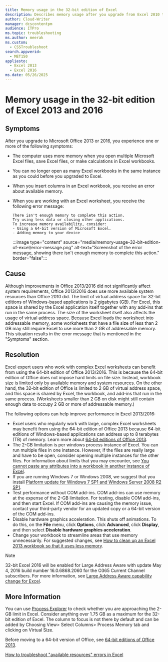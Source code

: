 ```yaml
---
title: Memory usage in the 32-bit edition of Excel
description: Describes memory usage after you upgrade from Excel 2010 to Excel 2013.
author: Cloud-Writer
manager: dcscontentpm
audience: ITPro
ms.topic: troubleshooting
ms.author: meerak
ms.custom: 
  - CSSTroubleshoot
search.appverid: 
  - MET150
appliesto: 
  - Excel 2013
  - Excel 2016
ms.date: 05/26/2025
---
```


# Memory usage in the 32-bit edition of Excel 2013 and 2016

## Symptoms

After you upgrade to Microsoft Office 2013 or 2016, you experience one or more of the following symptoms:  

- The computer uses more memory when you open multiple Microsoft Excel files, save Excel files, or make calculations in Excel workbooks.
- You can no longer open as many Excel workbooks in the same instance as you could before you upgraded to Excel.
- When you insert columns in an Excel workbook, you receive an error about available memory.
- When you are working with an Excel worksheet, you receive the following error message:

    ```output
    There isn't enough memory to complete this action.
    Try using less data or closing other applications.
    To increase memory availability, consider:
    - Using a 64-bit version of Microsoft Excel.
    - Adding memory to your device 
    ```

   :::image type="content" source="media/memory-usage-32-bit-edition-of-excel/error-message.png" alt-text="Screenshot of the error message, showing there isn't enough memory to complete this action." border="false":::
  
## Cause

Although improvements in Office 2013/2016 did not significantly affect system requirements, Office 2013/2016 does use more available system resources than Office 2010 did. The limit of virtual address space for 32-bit editions of Windows-based applications is 2 gigabytes (GB). For Excel, this space is shared by the Excel application itself together with any add-ins that run in the same process. The size of the worksheet itself also affects the usage of virtual address space. Because Excel loads the worksheet into addressable memory, some worksheets that have a file size of less than 2 GB may still require Excel to use more than 2 GB of addressable memory. This situation results in the error message that is mentioned in the "Symptoms" section.

## Resolution

Excel expert users who work with complex Excel worksheets can benefit from using the 64-bit edition of Office 2013/2016. This is because the 64-bit edition of Office does not impose hard limits on file size. Instead, workbook size is limited only by available memory and system resources. On the other hand, the 32-bit edition of Office is limited to 2 GB of virtual address space, and this space is shared by Excel, the workbook, and add-ins that run in the same process. (Worksheets smaller than 2 GB on disk might still contain enough data to occupy 2 GB or more of addressable memory.)

The following options can help improve performance in Excel 2013/2016:

- Excel users who regularly work with large, complex Excel worksheets may benefit from using the 64-bit edition of Office 2013 because 64-bit editions of Windows-based applications can address up to 8 terabytes (TB) of memory. Learn more about [64-bit editions of Office 2013](https://technet.microsoft.com/library/ee681792.aspx).
- The 2-GB limitation is per windows process instance of Excel. You can run multiple files in one instance. However, if the files are really large and have to be open, consider opening multiple instances for the other files. For information about limits that you may encounter, see [You cannot paste any attributes into a workbook in another instance of Excel](cannot-paste-attributes.md).
- If you are running Windows 7 or Windows 2008, we suggest that you install [Platform update for Windows 7 SP1 and Windows Server 2008 R2 SP1](https://support.microsoft.com/help/2670838).
- Test performance without COM add-ins. COM add-ins can use memory at the expense of the 2-GB limitation. For testing, disable COM add-ins, and then start Excel. If COM add-ins are causing the memory issue, contact your third-party vendor for an updated copy or a 64-bit version of the COM add-ins.
- Disable hardware graphics acceleration. This shuts off animations. To do this, on the **File** menu, click **Options**, click **Advanced**, click **Display**, and then select **Disable hardware graphics acceleration**.
- Change your workbook to streamline areas that use memory unnecessarily. For suggested changes, see [How to clean up an Excel 2013 workbook so that it uses less memory](clean-workbook-less-memory.md).

> [!NOTE]
> 32-bit Excel 2016 will be enabled for Large Address Aware with update May 4, 2016 build number 16.0.6868.2060 for the O365 Current Channel subscribers. For more information, see [Large Address Aware capability change for Excel](laa-capability-change.md).

## More Information

You can use [Process Explorer](/sysinternals/downloads/process-explorer) to check whether you are approaching the 2-GB limit in Excel. Consider anything over 1.75 GB as a maximum for the 32-bit edition of Excel. The column to focus is not there by default and can be added by Choosing View> Select Columns> Process Memory tab and clicking on Virtual Size.

Before moving to a 64-bit version of Office, see [64-bit editions of Office 2013](/previous-versions/office/office-2013-resource-kit/ee681792(v=office.15)).

[How to troubleshoot "available resources" errors in Excel](available-resources-errors.md)
